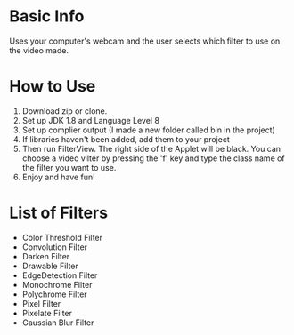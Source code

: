 # Basic Info
Uses your computer's webcam and the user selects which filter to use on the video made.

# How to Use
1. Download zip or clone.
2. Set up JDK 1.8 and Language Level 8
3. Set up complier output (I made a new folder called bin in the project)
4. If libraries haven't been added, add them to your project 
5. Then run FilterView. The right side of the Applet will be black. You can choose a video vilter by pressing the 'f' key
and type the class name of the filter you want to use.
6. Enjoy and have fun!

# List of Filters
- Color Threshold Filter
- Convolution Filter
- Darken Filter
- Drawable Filter
- EdgeDetection Filter
- Monochrome Filter
- Polychrome Filter
- Pixel Filter
- Pixelate Filter
- Gaussian Blur Filter

